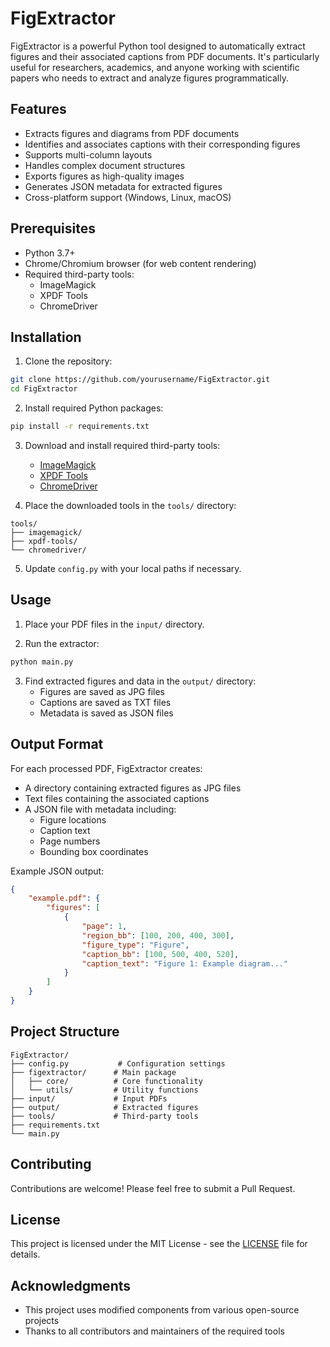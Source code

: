 # FigExtractor

FigExtractor is a powerful Python tool designed to automatically extract figures and their associated captions from PDF documents. It's particularly useful for researchers, academics, and anyone working with scientific papers who needs to extract and analyze figures programmatically.

## Features

- Extracts figures and diagrams from PDF documents
- Identifies and associates captions with their corresponding figures
- Supports multi-column layouts
- Handles complex document structures
- Exports figures as high-quality images
- Generates JSON metadata for extracted figures
- Cross-platform support (Windows, Linux, macOS)

## Prerequisites

- Python 3.7+
- Chrome/Chromium browser (for web content rendering)
- Required third-party tools:
  - ImageMagick
  - XPDF Tools
  - ChromeDriver

## Installation

1. Clone the repository:
```bash
git clone https://github.com/yourusername/FigExtractor.git
cd FigExtractor
```

2. Install required Python packages:
```bash
pip install -r requirements.txt
```

3. Download and install required third-party tools:
   - [ImageMagick](https://imagemagick.org/script/download.php)
   - [XPDF Tools](https://www.xpdfreader.com/download.html)
   - [ChromeDriver](https://chromedriver.chromium.org/downloads)

4. Place the downloaded tools in the `tools/` directory:
```
tools/
├── imagemagick/
├── xpdf-tools/
└── chromedriver/
```

5. Update `config.py` with your local paths if necessary.

## Usage

1. Place your PDF files in the `input/` directory.

2. Run the extractor:
```bash
python main.py
```

3. Find extracted figures and data in the `output/` directory:
   - Figures are saved as JPG files
   - Captions are saved as TXT files
   - Metadata is saved as JSON files

## Output Format

For each processed PDF, FigExtractor creates:
- A directory containing extracted figures as JPG files
- Text files containing the associated captions
- A JSON file with metadata including:
  - Figure locations
  - Caption text
  - Page numbers
  - Bounding box coordinates

Example JSON output:
```json
{
    "example.pdf": {
        "figures": [
            {
                "page": 1,
                "region_bb": [100, 200, 400, 300],
                "figure_type": "Figure",
                "caption_bb": [100, 500, 400, 520],
                "caption_text": "Figure 1: Example diagram..."
            }
        ]
    }
}
```

## Project Structure

```
FigExtractor/
├── config.py           # Configuration settings
├── figextractor/      # Main package
│   ├── core/          # Core functionality
│   └── utils/         # Utility functions
├── input/             # Input PDFs
├── output/            # Extracted figures
├── tools/             # Third-party tools
├── requirements.txt
└── main.py
```

## Contributing

Contributions are welcome! Please feel free to submit a Pull Request.

## License

This project is licensed under the MIT License - see the [LICENSE](LICENSE) file for details.

## Acknowledgments

- This project uses modified components from various open-source projects
- Thanks to all contributors and maintainers of the required tools
